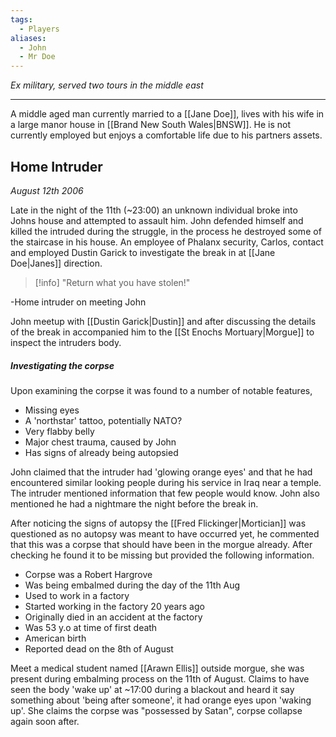 ```yaml
---
tags:
  - Players
aliases:
  - John
  - Mr Doe
---
```

*Ex military, served two tours in the middle east*

---
A middle aged man currently married to a [[Jane Doe]], lives with his wife in a large manor house in [[Brand New South Wales|BNSW]]. He is not currently employed but enjoys a comfortable life due to his partners assets.

## Home Intruder
*August 12th 2006*

Late in the night of the 11th (~23:00) an unknown individual broke into Johns house and attempted to assault him. John defended himself and killed the intruded during the struggle, in the process he destroyed some of the staircase in his house.
An employee of Phalanx security, Carlos, contact and employed Dustin Garick to investigate the break in at [[Jane Doe|Janes]] direction.

> [!info]
>  "Return what you have stolen!"
>
\-Home intruder on meeting John

John meetup with [[Dustin Garick|Dustin]] and after discussing the details of the break in accompanied him to the [[St Enochs Mortuary|Morgue]] to inspect the intruders body.

##### Investigating the corpse

Upon examining the corpse it was found to a number of notable features,
- Missing eyes
- A 'northstar' tattoo, potentially NATO?
- Very flabby belly
- Major chest trauma, caused by John
- Has signs of already being autopsied

John claimed that the intruder had 'glowing orange eyes' and that he had encountered similar looking people during his service in Iraq near a temple. The intruder mentioned information that few people would know. John also mentioned he had a nightmare the night before the break in.

After noticing the signs of autopsy the [[Fred Flickinger|Mortician]] was questioned as no autopsy was meant to have occurred yet, he commented that this was a corpse that should have been in the morgue already.
After checking he found it to be missing but provided the following information.
- Corpse was a Robert Hargrove
- Was being embalmed during the day of the 11th Aug
- Used to work in a factory
- Started working in the factory 20 years ago
- Originally died in an accident at the factory
- Was 53 y.o at time of first death
- American birth
- Reported dead on the 8th of August

Meet a medical student named [[Arawn Ellis]] outside morgue, she was present during embalming process on the 11th of August. Claims to have seen the body 'wake up' at ~17:00 during a blackout and heard it say something about 'being after someone', it had orange eyes upon 'waking up'. She claims the corpse was "possessed by Satan", corpse collapse again soon after.
